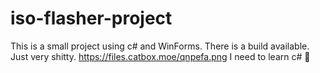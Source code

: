 # iso-flasher-project
This is a small project using c# and WinForms.
There is a build available. Just very shitty.
https://files.catbox.moe/qnpefa.png
I need to learn c#
:exploding_head:
